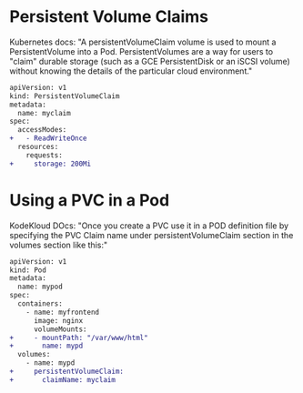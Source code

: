 # Persistent Volume Claims

Kubernetes docs:
"A persistentVolumeClaim volume is used to mount a PersistentVolume into a Pod. 
PersistentVolumes are a way for users to "claim" durable storage (such as a GCE PersistentDisk or an iSCSI volume) 
without knowing the details of the particular cloud environment."


```diff
apiVersion: v1
kind: PersistentVolumeClaim
metadata:
  name: myclaim
spec:
  accessModes:
+   - ReadWriteOnce
  resources:
    requests:
+     storage: 200Mi
```

# Using a PVC in a Pod

KodeKloud DOcs:
"Once you create a PVC use it in a POD definition file by specifying the PVC Claim name under persistentVolumeClaim 
section in the volumes section like this:"

```diff
apiVersion: v1
kind: Pod
metadata:
  name: mypod
spec:
  containers:
    - name: myfrontend
      image: nginx
      volumeMounts:
+     - mountPath: "/var/www/html"
+       name: mypd
  volumes:
    - name: mypd
+     persistentVolumeClaim:
+       claimName: myclaim
```
